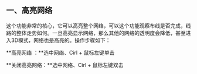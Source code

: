 ## 一、高亮网络

​		这个功能非常的核心，它可以高亮整个网络，可以这个功能观察布线是否完成，线路的整体走势如何。一旦高亮显示网络，那么其他的网络的透明度会降低，甚至进入3D模式，网络也是高亮的。操作步骤如下：

**高亮网络 ：**选中网络、Cirl + 鼠标左键单击

**关闭高亮网络：**选中网络、Cirl + 鼠标左键双击

​		